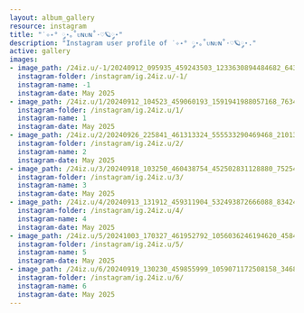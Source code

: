 ```yaml
---
layout: album_gallery
resource: instagram
title: "˙✧˖° ༘⋆｡˚ᴜɴᴜɴ˚⋅♡🪐༘⋆"
description: "Instagram user profile of ˙✧˖° ༘⋆｡˚ᴜɴᴜɴ˚⋅♡🪐༘⋆."
active: gallery
images: 
- image_path: /24iz.u/-1/20240912_095935_459243503_1233630894484682_643098887340002909_n.jpg
  instagram-folder: /instagram/ig.24iz.u/-1/
  instagram-name: -1
  instagram-date: May 2025
- image_path: /24iz.u/1/20240912_104523_459060193_1591941988057168_7634976842152884210_n.jpg
  instagram-folder: /instagram/ig.24iz.u/1/
  instagram-name: 1
  instagram-date: May 2025
- image_path: /24iz.u/2/20240926_225841_461313324_555533290469468_2101300160163196369_n.jpg
  instagram-folder: /instagram/ig.24iz.u/2/
  instagram-name: 2
  instagram-date: May 2025
- image_path: /24iz.u/3/20240918_103250_460438754_452502831128880_7525405105251467108_n.jpg
  instagram-folder: /instagram/ig.24iz.u/3/
  instagram-name: 3
  instagram-date: May 2025
- image_path: /24iz.u/4/20240913_131912_459311904_532493872666088_834245358709363158_n.jpg
  instagram-folder: /instagram/ig.24iz.u/4/
  instagram-name: 4
  instagram-date: May 2025
- image_path: /24iz.u/5/20241003_170327_461952792_1056036246194620_4584152274565040802_n.jpg
  instagram-folder: /instagram/ig.24iz.u/5/
  instagram-name: 5
  instagram-date: May 2025
- image_path: /24iz.u/6/20240919_130230_459855999_1059071172508158_3468822753622522154_n.jpg
  instagram-folder: /instagram/ig.24iz.u/6/
  instagram-name: 6
  instagram-date: May 2025
---
```

